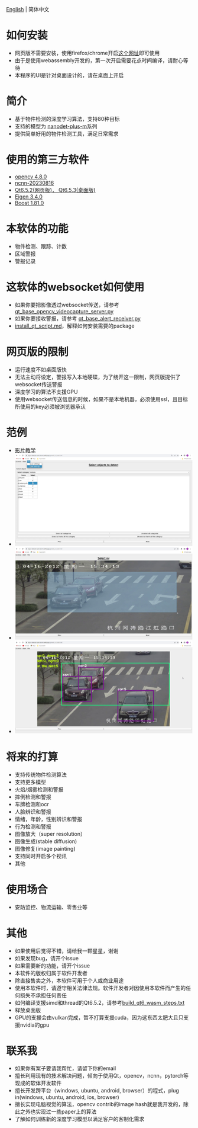 [English](./readme.md) | 简体中文

# 如何安装

- 网页版不需要安装，使用firefox/chrome开启[这个网址](https://object-detector-and-alarm.netlify.app/generic_cv_tasks.html)即可使用
- 由于是使用webassembly开发的，第一次开启需要花点时间编译，请耐心等待
- 本程序的UI是针对桌面设计的，请在桌面上开启

# 简介

- 基于物件检测的深度学习算法，支持80种目标
- 支持的模型为 [nanodet-plus-m](https://github.com/RangiLyu/nanodet)系列
- 提供简单好用的物件检测工具，满足日常需求

# 使用的第三方软件

- [opencv 4.8.0](https://github.com/opencv/opencv)
- [ncnn-20230816](https://github.com/Tencent/ncnn)
- [Qt6.5.2(网页版)， Qt6.5.3(桌面版)](https://www.qt.io/)
- [Eigen 3.4.0](https://eigen.tuxfamily.org/index.php?title=Main_Page)
- [Boost 1.81.0](https://www.boost.org/)

# 本软体的功能

- 物件检测、跟踪、计数
- 区域警报
- 警报记录

# 这软体的websocket如何使用

- 如果你要把影像透过websocket传送，请参考 [qt_base_opencv_videocapture_server.py](https://github.com/stereomatchingkiss/object_detection_and_alarm/blob/main/qt_base_opencv_videocapture_server.py)
- 如果你要接收警报，请参考 [qt_base_alert_receiver.py](https://github.com/stereomatchingkiss/object_detection_and_alarm/blob/main/qt_base_alert_receiver.py)
- [install_qt_script.md](https://github.com/stereomatchingkiss/object_detection_and_alarm/blob/main/install_qt_script.md)，解释如何安装需要的package

# 网页版的限制

- 运行速度不如桌面版快
- 无法主动将设定，警报写入本地硬碟，为了绕开这一限制，网页版提供了websocket传送警报
- 深度学习的算法不支援GPU
- 使用websocket传送信息的时候，如果不是本地机器，必须使用ssl，且目标所使用的key必须被浏览器承认

# 范例

- [影片教学](https://youtu.be/TNancuXjlcM)
- ![保存和读取设定](./imgs/save_and_load.png)
- ![选择要追踪物件的区域](./imgs/select_roi.png)
- ![追踪与计数](./imgs/track_and_count.png)

# 将来的打算

- 支持传统物件检测算法
- 支持更多模型
- 火焰/烟雾检测和警报
- 摔倒检测和警报
- 车牌检测和ocr
- 人脸辨识和警报
- 情绪，年龄，性别辨识和警报
- 行为检测和警报
- 图像放大（super resolution）
- 图像生成(stable diffusion)
- 图像修复(image painting)
- 支持同时开启多个视讯
- 其他

# 使用场合

- 安防监控、物流运输、零售业等

# 其他

- 如果使用后觉得不错，请给我一颗星星，谢谢
- 如果发现bug，请开个issue
- 如果需要新的功能，请开个issue
- 本软件的版权归属于软件开发者
- 除直接售卖之外，本软件可用于个人或商业用途
- 使用本软件时，请遵守相关法律法规。软件开发者对因使用本软件而产生的任何损失不承担任何责任
- 如何编译支援simd和thread的Qt6.5.2，请参考[build_qt6_wasm_steps.txt](https://github.com/stereomatchingkiss/object_detection_and_alarm/blob/main/build_qt6_wasm_steps.txt)
- 释放桌面版
- GPU的支援会由vulkan完成，暂不打算支援cuda，因为这东西太肥大且只支援nvidia的gpu

# 联系我

- 如果你有案子要请我帮忙，请留下你的email
- 擅长利用现有的技术解决问题，倾向于使用Qt，opencv，ncnn，pytorch等现成的软体开发软件
- 擅长开发跨平台（windows, ubuntu, android, browser）的程式，plug in(windows, ubuntu, android, ios, browser)
- 擅长实现电脑视觉的算法，opencv contrib的image hash就是我开发的，除此之外也实现过一些paper上的算法
- 了解如何训练新的深度学习模型以满足客户的客制化需求
